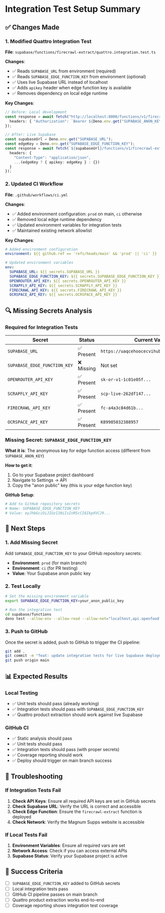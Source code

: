 # Integration Test Setup Summary

## ✅ Changes Made

### 1. Modified Quattro Integration Test
**File**: `supabase/functions/firecrawl-extract/quattro.integration.test.ts`

**Changes**:
- ✅ Reads `SUPABASE_URL` from environment (required)
- ✅ Reads `SUPABASE_EDGE_FUNCTION_KEY` from environment (optional)
- ✅ Uses live Supabase URL instead of localhost
- ✅ Adds `apikey` header when edge function key is available
- ✅ Removes dependency on local edge runtime

**Key Changes**:
```typescript
// Before: Local development
const response = await fetch("http://localhost:8000/functions/v1/firecrawl-extract", {
  headers: { "Authorization": `Bearer ${Deno.env.get("SUPABASE_ANON_KEY")}` }
});

// After: Live Supabase
const supabaseUrl = Deno.env.get("SUPABASE_URL");
const edgeKey = Deno.env.get("SUPABASE_EDGE_FUNCTION_KEY");
const response = await fetch(`${supabaseUrl}/functions/v1/firecrawl-extract`, {
  headers: {
    "Content-Type": "application/json",
    ...(edgeKey ? { apikey: edgeKey } : {})
  }
});
```

### 2. Updated CI Workflow
**File**: `.github/workflows/ci.yml`

**Changes**:
- ✅ Added environment configuration: `prod` on main, `ci` otherwise
- ✅ Removed local edge runtime dependency
- ✅ Updated environment variables for integration tests
- ✅ Maintained existing network allowlist

**Key Changes**:
```yaml
# Added environment configuration
environment: ${{ github.ref == 'refs/heads/main' && 'prod' || 'ci' }}

# Updated environment variables
env:
  SUPABASE_URL: ${{ secrets.SUPABASE_URL }}
  SUPABASE_EDGE_FUNCTION_KEY: ${{ secrets.SUPABASE_EDGE_FUNCTION_KEY }}
  OPENROUTER_API_KEY: ${{ secrets.OPENROUTER_API_KEY }}
  SCRAPFLY_API_KEY: ${{ secrets.SCRAPFLY_API_KEY }}
  FIRECRAWL_API_KEY: ${{ secrets.FIRECRAWL_API_KEY }}
  OCRSPACE_API_KEY: ${{ secrets.OCRSPACE_API_KEY }}
```

## 🔍 Missing Secrets Analysis

### Required for Integration Tests

| Secret | Status | Current Value | Required |
|--------|--------|---------------|----------|
| `SUPABASE_URL` | ✅ Present | `https://uaqcehoocecvihubnbhp.supabase.co` | Required |
| `SUPABASE_EDGE_FUNCTION_KEY` | ❌ Missing | Not set | Required |
| `OPENROUTER_API_KEY` | ✅ Present | `sk-or-v1-1c01e05f...` | Required |
| `SCRAPFLY_API_KEY` | ✅ Present | `scp-live-262df147...` | Required |
| `FIRECRAWL_API_KEY` | ✅ Present | `fc-a4a3c84d61b...` | Required |
| `OCRSPACE_API_KEY` | ✅ Present | `K89985032388957` | Required |

### Missing Secret: `SUPABASE_EDGE_FUNCTION_KEY`

**What it is**: The anonymous key for edge function access (different from `SUPABASE_ANON_KEY`)

**How to get it**:
1. Go to your Supabase project dashboard
2. Navigate to Settings → API
3. Copy the "anon public" key (this is your edge function key)

**GitHub Setup**:
```bash
# Add to GitHub repository secrets
# Name: SUPABASE_EDGE_FUNCTION_KEY
# Value: eyJhbGciOiJIUzI1NiIsInR5cCI6IkpXVCJ9...
```

## 🚀 Next Steps

### 1. Add Missing Secret
Add `SUPABASE_EDGE_FUNCTION_KEY` to your GitHub repository secrets:
- **Environment**: `prod` (for main branch)
- **Environment**: `ci` (for PR testing)
- **Value**: Your Supabase anon public key

### 2. Test Locally
```bash
# Set the missing environment variable
export SUPABASE_EDGE_FUNCTION_KEY=your_anon_public_key

# Run the integration test
cd supabase/functions
deno test --allow-env --allow-read --allow-net="localhost,api.openfoodfacts.org,openrouter.ai,api.firecrawl.dev,supabase.co,magnumsupps.com,cdn.shopify.com" --no-check firecrawl-extract/quattro.integration.test.ts
```

### 3. Push to GitHub
Once the secret is added, push to GitHub to trigger the CI pipeline:
```bash
git add .
git commit -m "feat: update integration tests for live Supabase deployment"
git push origin main
```

## 📊 Expected Results

### Local Testing
- ✅ Unit tests should pass (already working)
- ✅ Integration tests should pass with `SUPABASE_EDGE_FUNCTION_KEY`
- ✅ Quattro product extraction should work against live Supabase

### GitHub CI
- ✅ Static analysis should pass
- ✅ Unit tests should pass
- ✅ Integration tests should pass (with proper secrets)
- ✅ Coverage reporting should work
- ✅ Deploy should trigger on main branch success

## 🔧 Troubleshooting

### If Integration Tests Fail
1. **Check API Keys**: Ensure all required API keys are set in GitHub secrets
2. **Check Supabase URL**: Verify the URL is correct and accessible
3. **Check Edge Function**: Ensure the `firecrawl-extract` function is deployed
4. **Check Network**: Verify the Magnum Supps website is accessible

### If Local Tests Fail
1. **Environment Variables**: Ensure all required vars are set
2. **Network Access**: Check if you can access external APIs
3. **Supabase Status**: Verify your Supabase project is active

## 🎯 Success Criteria

- [ ] `SUPABASE_EDGE_FUNCTION_KEY` added to GitHub secrets
- [ ] Local integration tests pass
- [ ] GitHub CI pipeline passes on main branch
- [ ] Quattro product extraction works end-to-end
- [ ] Coverage reporting shows integration test coverage 